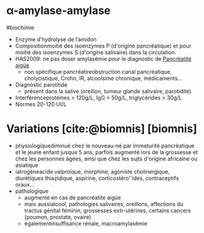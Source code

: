# α-amylase-amylase
#biochimie 


- Enzyme d’hydrolyse de l’amidon 
- Compositionmoitié des isoenzymes P (d'origine pancréatique) et pour moitié des isoenzymes S (d'origine salivaire) dans la circulation. 
- HAS2009: ne pas doser amylasémie pour le diagnostic de [Pancréatite aigüe](#pancrc3a9atite-aigc3bcenorgmd) 
    - non spécifique pancréatireobstruction canal pancréatique, cholycistique, Crohn, IR, alcoolsime chronique, médicaments… 
- Diagnostic parotitide 
    - présent dans la salive (oreillon, tumeur glande salivaire, parotidite) 
- Interférenceprotéines > 120g/L, IgG > 50g/L, triglycérides > 30g/L 
- Normes 20-120 UI/L 


# Variations [cite:@biomnis] [biomnis]


- physiologiquediminué chez le nouveau-né par immaturité pancréatique
  et le jeune enfant jusque 5 ans, parfois augmenté lors de la grossesse
  et chez les personnes âgées, ainsi que chez les sujts d'origine
  africaine ou asiatique 
- iatrogèneacide valproïque, morphine, agoniste cholinergique,
  diurétiques thiazidique, aspirine, corticostéro\''ides, contraceptifs
  oraux… 
- pathologique
    - augmenté en cas de pancréatite aigüe 
    - mais aussialcool, pathologies salivaires, oreillons, affections
      du tractus génital féminin, grossesses extr-utérines, certains
      cancers (poumon, prostate, ovaire) 
    - égalementinsuffisance rénale, macroamylasémie 

